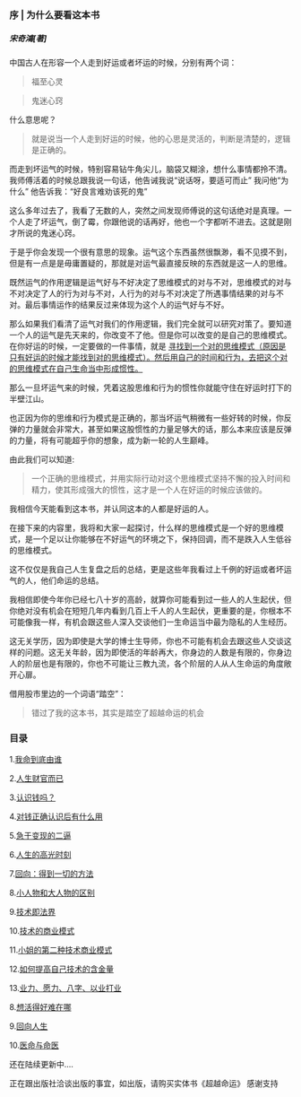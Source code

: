 ### 序 | 为什么要看这本书
##### 宋奇鴻[著]
中国古人在形容一个人走到好运或者坏运的时候，分别有两个词：

>福至心灵

>鬼迷心窍

什么意思呢？
> 就是说当一个人走到好运的时候，他的心思是灵活的，判断是清楚的，逻辑是正确的。

而走到坏运气的时候，特别容易钻牛角尖儿，脑袋又糊涂，想什么事情都拎不清。我师傅活着的时候总跟我说一句话，他告诫我说“说话呀，要适可而止”
我问他“为什么”
他告诉我：“好良言难劝该死的鬼”

这么多年过去了，我看了无数的人，突然之间发现师傅说的这句话绝对是真理。一个人走了坏运气，倒了霉，你跟他说的话再好，他也一个字都听不进去。这就是刚才所说的鬼迷心窍。

于是乎你会发现一个很有意思的现象。运气这个东西虽然很飘渺，看不见摸不到，但是有一点是是毋庸置疑的，那就是对运气最直接反映的东西就是这一人的思维。

既然运气的作用逻辑是运气好与不好决定了思维模式的对与不对，思维模式的对与不对决定了人的行为对与不对，人行为的对与不对决定了所遇事情结果的对与不对。最后事情运作的结果反过来体现为这个人的运气好与不好。

那么如果我们看清了运气对我们的作用逻辑，我们完全就可以研究对策了。要知道一个人的运气是先天来的，你改变不了他。但是你可以改变的是自己的思维模式。在你好运的时候，一定要做的一件事情，就是 <u> 寻找到一个对的思维模式（原因是只有好运的时候才能找到对的思维模式）。然后用自己的时间和行为，去把这个对的思维模式在自己生命当中形成惯性。 </u>

那么一旦坏运气来的时候，凭着这股思维和行为的惯性你就能守住在好运时打下的半壁江山。

也正因为你的思维和行为模式是正确的，那当坏运气稍微有一些好转的时候，你反弹的力量就会非常大，甚至如果这股惯性的力量足够大的话，那么本来应该是反弹的力量，将有可能超乎你的想象，成为新一轮的人生巅峰。

由此我们可以知道:
>一个正确的思维模式，并用实际行动对这个思维模式坚持不懈的投入时间和精力，使其形成强大的惯性，这才是一个人在好运的时候应该做的。

我相信今天能看到这本书，并认同这本的人都是好运的人。

在接下来的内容里，我将和大家一起探讨，什么样的思维模式是一个好的思维模式，是一个足以让你能够在不好运气的环境之下，保持回调，而不是跌入人生低谷的思维模式。

这不仅仅是我自己人生复盘之后的总结，更是这些年我看过上千例的好运或者坏运气的人，他们命运的总结。

我相信即使今年你已经七八十岁的高龄，就算你可能看到过一些人的人生起伏，但你绝对没有机会在短短几年内看到几百上千人的人生起伏，更重要的是，你根本不可能像我一样，有机会跟这些人深入交谈他们一生命运当中最为隐私的人生经历。

这无关学历，因为即使是大学的博士生导师，你也不可能有机会去跟这些人交谈这样的问题。这无关年龄，因为即使活的年龄再大，你身边的人数是有限的，你身边人的阶层也是有限的，你也不可能让三教九流，各个阶层的人从人生命运的角度敞开心扉。

借用股市里边的一个词语“踏空”：
>错过了我的这本书，其实是踏空了超越命运的机会

### 目录
1.[我命到底由谁](我命到底由谁.md)

2.[人生财官而已](人生财官而已.md)

3.[认识钱吗？](认识钱吗.md)

4.[对钱正确认识后有什么用](对钱正确认识后有什么用.md)

5.[急于变现的二逼](急于变现的二逼.md)

6.[人生的高光时刻](人生的高光时刻.md)

7.[回向：得到一切的方法](回向是得到一切的方法.md)

8.[小人物和大人物的区别](小人物和大人物的区别.md)

9.[技术即法界](技术即法界.md)

10.[技术的商业模式](技术的商业模式.md)

11.[小姐的第二种技术商业模式](小姐的第二种技术商业模式.md)

12.[如何提高自己技术的含金量](如何提高自己技术的含金量.md)

13.[业力、愿力、八字、以业打业](业力、愿力、八字、以业打业.md)

8.[想活得好难在哪](想活的好难在哪.md)

9.[回向人生](回向人生.md)

10.[医命与命医](医命与命医.md)


还在陆续更新中....

正在跟出版社洽谈出版的事宜，如出版，请购买实体书《超越命运》
感谢支持
